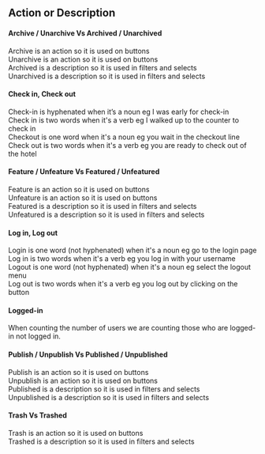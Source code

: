 ## Action or Description
#### Archive / Unarchive Vs Archived / Unarchived
Archive is an action so it is used on buttons  
Unarchive is an action so it is used on buttons  
Archived is a description so it is used in filters and selects  
Unarchived is a description so it is used in filters and selects  

#### Check in, Check out
Check-in is hyphenated when it’s a noun eg  I was early for check-in  
Check in is two words when it's a verb eg I walked up to the counter to check in  
Checkout is one word when it's a noun eg you wait in the checkout line  
Check out is two words when it's a verb eg you are ready to check out of the hotel  

#### Feature / Unfeature Vs Featured / Unfeatured
Feature is an action so it is used on buttons  
Unfeature is an action so it is used on buttons  
Featured is a description so it is used in filters and selects  
Unfeatured is a description so it is used in filters and selects  

#### Log in, Log out
Login is one word (not hyphenated) when it's a noun eg go to the login page  
Log in is two words when it's a verb eg you log in with your username    
Logout is one word (not hyphenated) when it's a noun eg select the logout menu  
Log out is two words when it's a verb eg you log out by clicking on the button  

#### Logged-in
When counting the number of users we are counting those who are logged-in not logged in.

#### Publish / Unpublish Vs Published / Unpublished
Publish is an action so it is used on buttons  
Unpublish is an action so it is used on buttons  
Published is a description so it is used in filters and selects  
Unpublished is a description so it is used in filters and selects  

#### Trash Vs Trashed
Trash is an action so it is used on buttons  
Trashed is a description so it is used in filters and selects  

